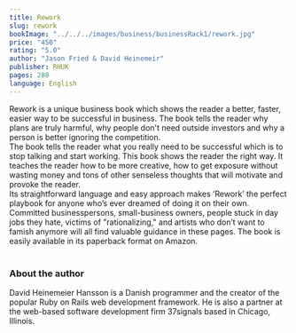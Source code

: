 ```yaml
---
title: Rework
slug: rework
bookImage: "../../../images/business/businessRack1/rework.jpg"
price: "450"
rating: "5.0"
author: "Jason Fried & David Heinemeir"
publisher: RHUK
pages: 288
language: English
---
```


Rework is a unique business book which shows the reader a better, faster, easier way to be successful in business. The book tells the reader why plans are truly harmful, why people don't need outside investors and why a person is better ignoring the competition.
<br/>
The book tells the reader what you really need to be successful which is to stop talking and start working. This book shows the reader the right way. It teaches the reader how to be more creative, how to get exposure without wasting money and tons of other senseless thoughts that will motivate and provoke the reader.
<br/>
Its straightforward language and easy approach makes ‘Rework’ the perfect playbook for anyone who’s ever dreamed of doing it on their own. Committed businesspersons, small-business owners, people stuck in day jobs they hate, victims of "rationalizing," and artists who don’t want to famish anymore will all find valuable guidance in these pages. The book is easily available in its paperback format on Amazon.
<br/>
<br/>

### About the author
David Heinemeier Hansson is a Danish programmer and the creator of the popular Ruby on Rails web development framework. He is also a partner at the web-based software development firm 37signals based in Chicago, Illinois.
<br/>
<br/>
